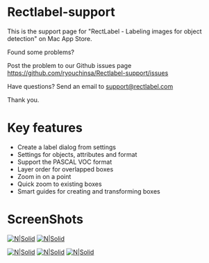 # Rectlabel-support
This is the support page for "RectLabel - Labeling images for object detection" on Mac App Store.

Found some problems?

Post the problem to our Github issues page
https://github.com/ryouchinsa/Rectlabel-support/issues

Have questions? Send an email to support@rectlabel.com

Thank you.

# Key features
- Create a label dialog from settings
- Settings for objects, attributes and format
- Support the PASCAL VOC format
- Layer order for overlapped boxes
- Zoom in on a point
- Quick zoom to existing boxes
- Smart guides for creating and transforming boxes

# ScreenShots
[![N|Solid](https://static.rectlabel.com/waysify_app/img/json_web.jpg)](https://rectlabel.com/)
[![N|Solid](https://static.rectlabel.com/waysify_app/img/settings_web.jpg)](https://rectlabel.com/)

[![N|Solid](https://static.rectlabel.com/waysify_app/img/zoom_web.jpg)](https://rectlabel.com/)
[![N|Solid](https://static.rectlabel.com/waysify_app/img/focus_web.jpg)](https://rectlabel.com/)
[![N|Solid](https://static.rectlabel.com/waysify_app/img/guides_web.jpg)](https://rectlabel.com/)
